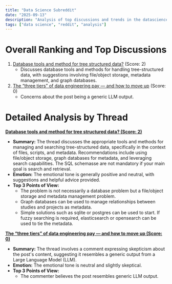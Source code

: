 ```yaml
---
title: "Data Science Subreddit"
date: "2025-09-13"
description: "Analysis of top discussions and trends in the datascience subreddit"
tags: ["data science", "reddit", "analysis"]
---
```


# Overall Ranking and Top Discussions
1.  [Database tools and method for tree structured data?](https://www.reddit.com/r/datascience/comments/1nfzxy9/database_tools_and_method_for_tree_structured_data/) (Score: 2)
    *   Discusses database tools and methods for handling tree-structured data, with suggestions involving file/object storage, metadata management, and graph databases.
2.  [The “three tiers” of data engineering pay — and how to move up](https://www.reddit.com/r/datascience/comments/1ng1xk3/the_three_tiers_of_data_engineering_pay_and_how/) (Score: 0)
    *   Concerns about the post being a generic LLM output.

# Detailed Analysis by Thread
**[Database tools and method for tree structured data? (Score: 2)](https://www.reddit.com/r/datascience/comments/1nfzxy9/database_tools_and_method_for_tree_structured_data/)**
*   **Summary:**  The thread discusses the appropriate tools and methods for managing and searching tree-structured data, specifically in the context of files, scripts, and metadata. Recommendations include using file/object storage, graph databases for metadata, and leveraging search capabilities. The SQL schemasse are not mandatory if your main goal is search and retrieval.
*   **Emotion:** The emotional tone is generally positive and neutral, with suggestions and helpful advice provided.
*   **Top 3 Points of View:**
    *   The problem is not necessarily a database problem but a file/object storage and metadata management problem.
    *   Graph databases can be used to manage relationships between studies and projects as metadata.
    *   Simple solutions such as sqlite or postgres can be used to start. If fuzzy searching is required, elasticsearch or opensearch can be used to tie the metadata.

**[The “three tiers” of data engineering pay — and how to move up (Score: 0)](https://www.reddit.com/r/datascience/comments/1ng1xk3/the_three_tiers_of_data_engineering_pay_and_how/)**
*   **Summary:** The thread involves a comment expressing skepticism about the post's content, suggesting it resembles a generic output from a Large Language Model (LLM).
*   **Emotion:** The emotional tone is neutral and slightly skeptical.
*   **Top 3 Points of View:**
    *   The commenter believes the post resembles generic LLM output.
